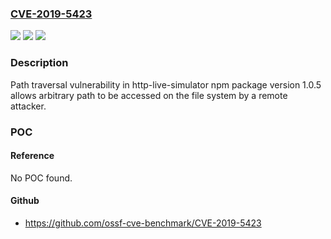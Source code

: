 ### [CVE-2019-5423](https://cve.mitre.org/cgi-bin/cvename.cgi?name=CVE-2019-5423)
![](https://img.shields.io/static/v1?label=Product&message=http-live-simulator&color=blue)
![](https://img.shields.io/static/v1?label=Version&message=n%2Fa&color=blue)
![](https://img.shields.io/static/v1?label=Vulnerability&message=Path%20Traversal%20(CWE-22)&color=brighgreen)

### Description

Path traversal vulnerability in http-live-simulator npm package version 1.0.5 allows arbitrary path to be accessed on the file system by a remote attacker.

### POC

#### Reference
No POC found.

#### Github
- https://github.com/ossf-cve-benchmark/CVE-2019-5423


